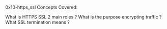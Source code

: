 0x10-https_ssl
Concepts Covered:

What is HTTPS SSL 2 main roles ?
What is the purpose encrypting traffic ?
What SSL termination means ?
